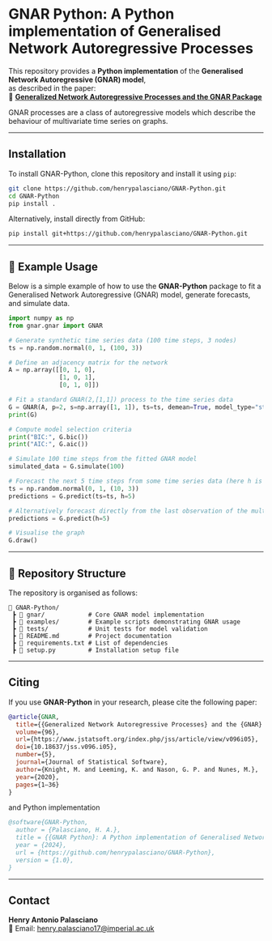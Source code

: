# GNAR Python: A Python implementation of Generalised Network Autoregressive Processes

This repository provides a **Python implementation** of the **Generalised Network Autoregressive (GNAR) model**,  
as described in the paper:  
📄 **[Generalized Network Autoregressive Processes and the GNAR Package](https://doi.org/10.18637/jss.v096.i05)**  

GNAR processes are a class of autoregressive models which describe the behaviour of multivariate time series on graphs.

---

## Installation  

To install GNAR-Python, clone this repository and install it using `pip`:

```bash
git clone https://github.com/henrypalasciano/GNAR-Python.git
cd GNAR-Python
pip install .
```

Alternatively, install directly from GitHub:

```bash
pip install git+https://github.com/henrypalasciano/GNAR-Python.git
```

---

## 📖 Example Usage  

Below is a simple example of how to use the **GNAR-Python** package to fit a Generalised Network Autoregressive (GNAR) model, generate forecasts, and simulate data.

```python
import numpy as np
from gnar.gnar import GNAR

# Generate synthetic time series data (100 time steps, 3 nodes)
ts = np.random.normal(0, 1, (100, 3))

# Define an adjacency matrix for the network
A = np.array([[0, 1, 0], 
              [1, 0, 1],
              [0, 1, 0]])

# Fit a standard GNAR(2,[1,1]) process to the time series data
G = GNAR(A, p=2, s=np.array([1, 1]), ts=ts, demean=True, model_type="standard")
print(G)

# Compute model selection criteria
print("BIC:", G.bic())
print("AIC:", G.aic())

# Simulate 100 time steps from the fitted GNAR model
simulated_data = G.simulate(100)

# Forecast the next 5 time steps from some time series data (here h is the forecast horizon)
ts = np.random.normal(0, 1, (10, 3))
predictions = G.predict(ts=ts, h=5)

# Alternatively forecast directly from the last observation of the multivariate time series the model was fit to
predictions = G.predict(h=5)

# Visualise the graph
G.draw()
```

---

## 📂 Repository Structure  

The repository is organised as follows:

```plaintext
📂 GNAR-Python/
 ┣ 📂 gnar/            # Core GNAR model implementation
 ┣ 📂 examples/        # Example scripts demonstrating GNAR usage
 ┣ 📂 tests/           # Unit tests for model validation
 ┣ 📜 README.md        # Project documentation
 ┣ 📜 requirements.txt # List of dependencies
 ┣ 📜 setup.py         # Installation setup file
```

---

## Citing  

If you use **GNAR-Python** in your research, please cite the following paper:  

```bibtex
@article{GNAR,
  title={{Generalized Network Autoregressive Processes} and the {GNAR} Package},
  volume={96},
  url={https://www.jstatsoft.org/index.php/jss/article/view/v096i05},
  doi={10.18637/jss.v096.i05},
  number={5},
  journal={Journal of Statistical Software},
  author={Knight, M. and Leeming, K. and Nason, G. P. and Nunes, M.},
  year={2020},
  pages={1–36}
}
```

and Python implementation

```bibtex
@software{GNAR-Python,
  author = {Palasciano, H. A.},
  title = {{GNAR Python}: A Python implementation of Generalised Network Autoregressive Processes},
  year = {2024},
  url = {https://github.com/henrypalasciano/GNAR-Python},
  version = {1.0},
}
```

---

## Contact  

**Henry Antonio Palasciano**  
📧 Email: [henry.palasciano17@imperial.ac.uk](mailto:henry.palasciano17@imperial.ac.uk)

